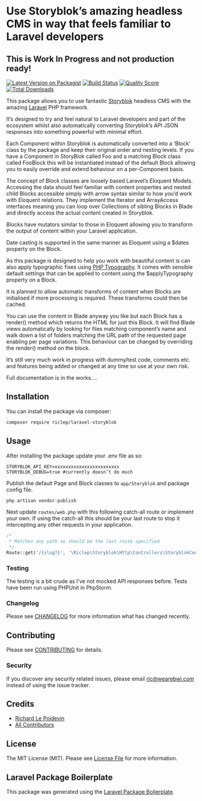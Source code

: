 # Use Storyblok’s amazing headless CMS in way that feels familiar to Laravel developers
## This is Work In Progress and not production ready!

[![Latest Version on Packagist](https://img.shields.io/packagist/v/riclep/laravel-storyblok.svg?style=flat-square)](https://packagist.org/packages/riclep/laravel-storyblok)
[![Build Status](https://img.shields.io/travis/riclep/laravel-storyblok/master.svg?style=flat-square)](https://travis-ci.org/riclep/laravel-storyblok)
[![Quality Score](https://img.shields.io/scrutinizer/g/riclep/laravel-storyblok.svg?style=flat-square)](https://scrutinizer-ci.com/g/riclep/laravel-storyblok)
[![Total Downloads](https://img.shields.io/packagist/dt/riclep/laravel-storyblok.svg?style=flat-square)](https://packagist.org/packages/riclep/laravel-storyblok)

This package allows you to use fantastic [Storyblok](https://www.storyblok.com/) headless CMS with the amazing [Laravel](https://laravel.com/) PHP framework.

It’s designed to try and feel natural to Laravel developers and part of the ecosystem whilst also automatically converting Storyblok’s API JSON responses into something powerful with minimal effort.

Each Component within Storyblok is automatically converted into a ‘Block’ class by the package and keep their original order and nesting levels. If you have a Component in StoryBlok called Foo and a matching Block class called FooBlock this will be instantiated instead of the default Block allowing you to easily override and extend behaviour on a per-Component basis.

The concept of Block classes are loosely based Laravel’s Eloquent Models. Accessing the data should feel familiar with content properties and nested child Blocks accessible simply with arrow syntax similar to how you’d work with Eloquent relations. They implement the Iterator and ArrayAccess interfaces meaning you can loop over Collections of sibling Blocks in Blade and directly access the actual content created in Storyblok.

Blocks have mutators similar to those in Eloquent allowing you to transform the output of content within your Laravel application.

Date casting is supported in the same manner as Eloquent using a $dates property on the Block.

As this package is designed to help you work with beautiful content is can also apply typographic fixes using [PHP Typography](https://github.com/mundschenk-at/php-typography). It comes with sensible default settings that can be applied to content using the $applyTypography property on a Block.

It is planned to allow automatic transforms of content when Blocks are initialised if more processing is required. These transforms could then be cached.

You can use the content in Blade anyway you like but each Block has a render() method which returns the HTML for just this Block. It will find Blade views automatically by looking for files matching component’s name and walk down a list of folders matching the URL path of the requested page enabling per page variations. This behaviour can be changed by overriding the render() method on the block.

It’s still very much work in progress with dummy/test code, comments etc. and features being added or changed at any time so use at your own risk.

Full documentation is in the works....

## Installation

You can install the package via composer:

```bash
composer require riclep/laravel-storyblok
```

## Usage

After installing the package update your .env file as so:

```
STORYBLOK_API_KEY=xxxxxxxxxxxxxxxxxxxxxxxx
STORYBLOK_DEBUG=true #currently doesn’t do much
```

Publish the default Page and Block classes to `app/Storyblok` and package config file.

``` php
php artisan vendor:publish
```

Next update `routes/web.php` with this following catch-all route or implement your own. If using the catch-all this should be your last route to stop it intercepting any other requests in your application.

``` php
/*
 * Matches any path so should be the last route specified
 */
Route::get('/{slug?}', '\Riclep\Storyblok\Http\Controllers\StoryblokController@show')->where('slug', '(.*)');
```


### Testing

The testing is a bit crude as I’ve not mocked API responses before. Tests have been run using PHPUnit in PhpStorm.

### Changelog

Please see [CHANGELOG](CHANGELOG.md) for more information what has changed recently.

## Contributing

Please see [CONTRIBUTING](CONTRIBUTING.md) for details.

### Security

If you discover any security related issues, please email ric@wearebwi.com instead of using the issue tracker.

## Credits

- [Richard Le Poidevin](https://github.com/riclep)
- [All Contributors](../../contributors)

## License

The MIT License (MIT). Please see [License File](LICENSE.md) for more information.

## Laravel Package Boilerplate

This package was generated using the [Laravel Package Boilerplate](https://laravelpackageboilerplate.com).